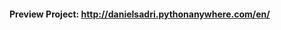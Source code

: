 <h4>
  Preview Project: <a href="http://danielsadri.pythonanywhere.com/en/">http://danielsadri.pythonanywhere.com/en/</a>
</h4>
